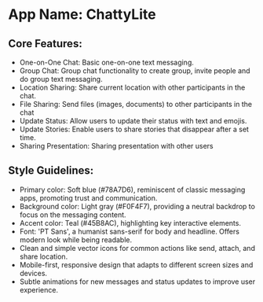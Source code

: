 # **App Name**: ChattyLite

## Core Features:

- One-on-One Chat: Basic one-on-one text messaging.
- Group Chat: Group chat functionality to create group, invite people and do group text messaging.
- Location Sharing: Share current location with other participants in the chat.
- File Sharing: Send files (images, documents) to other participants in the chat
- Update Status: Allow users to update their status with text and emojis.
- Update Stories: Enable users to share stories that disappear after a set time.
- Sharing Presentation: Sharing presentation with other users

## Style Guidelines:

- Primary color: Soft blue (#78A7D6), reminiscent of classic messaging apps, promoting trust and communication.
- Background color: Light gray (#F0F4F7), providing a neutral backdrop to focus on the messaging content.
- Accent color: Teal (#45B8AC), highlighting key interactive elements.
- Font: 'PT Sans', a humanist sans-serif for body and headline. Offers modern look while being readable.
- Clean and simple vector icons for common actions like send, attach, and share location.
- Mobile-first, responsive design that adapts to different screen sizes and devices.
- Subtle animations for new messages and status updates to improve user experience.